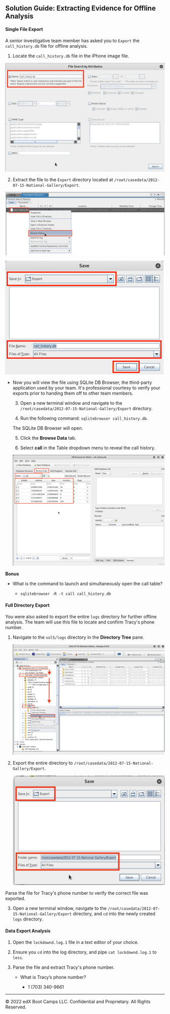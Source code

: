 ## Solution Guide: Extracting Evidence for Offline Analysis

#### Single File Export
 
A senior investigative team member has asked you to `Export` the `call_history.db` file for offline analysis.
  
  1. Locate the `call_history.db` file in the iPhone image file.
 
  ![Images/autopsy_extract_lockdown.png](Images/1.png)
 
  2. Extract the file to the `Export` directory located at `/root/casedata/2012-07-15-National-Gallery/Export`.
 
  ![Images/autopsy_extract_lockdown.png](Images/2.png)
 
  ![Images/autopsy_extract_lockdown.png](Images/3.png)
 
- Now you will view the file using SQLite DB Browser, the third-party application used by your team. It's professional courtesy to verify your exports prior to handing them off to other team members.
 
  3. Open a new terminal window and navigate to the `/root/casedata/2012-07-15-National-Gallery/Export` directory.
 
  4. Run the following command: `sqlitebrowser call_history.db`.
 
  The SQLite DB Browser will open.
 
  5. Click the **Browse Data** tab.
 
  6. Select **call** in the Table dropdown menu to reveal the call history.
 
  ![Images/autopsy_extract_lockdown.png](Images/4.png)
 
**Bonus**
 
 - What is the command to launch and simultaneously open the call table?
 
    -  `sqlitebrowser -R -t call call_history.db`
 
#### Full Directory Export
 
You were also asked to export the entire `logs` directory for further offline analysis. The team will use this file to locate and confirm Tracy's phone number.
 
 1. Navigate to the `vol5/logs` directory in the **Directory Tree** pane.
 
    ![Images/autopsy_extract_lockdown.png](Images/5.png)
  
 2. Export the entire directory to  `/root/casedata/2012-07-15-National-Gallery/Export`.
 
    ![Images/autopsy_extract_lockdown.png](Images/6.png)
 
Parse the file for Tracy's phone number to verify the correct file was exported.
 
  3. Open a new terminal window, navigate to the `/root/casedata/2012-07-15-National-Gallery/Export` directory, and `cd` into the newly created `logs` directory.
 
#### Data Export Analysis
 
1. Open the `lockdownd.log.1` file in a text editor of your choice.
 
2. Ensure you `cd` into the log directory, and pipe `cat lockdownd.log.1` to `less`.
 
3. Parse the file and extract Tracy's phone number.
 
   - What is Tracy’s phone number?
 
     - 1 (703) 340-9661
 
----

&copy; 2022 edX Boot Camps LLC. Confidential and Proprietary.   All Rights Reserved.

